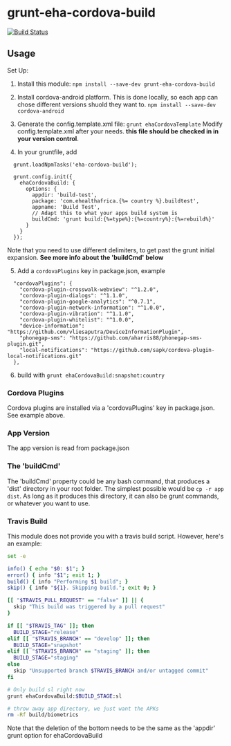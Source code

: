 # grunt-eha-cordova-build

[![Build Status][travis-image]][travis-url]

[travis-image]: https://img.shields.io/travis/eHealthAfrica/grunt-eha-cordova-build.svg
[travis-url]: https://travis-ci.org/eHealthAfrica/grunt-eha-cordova-build

## Usage

Set Up:

1. Install this module:
`npm install --save-dev grunt-eha-cordova-build`

2. Install cordova-android platform. This is done locally,
so each app can chose different versions shuold they want to.
`npm install --save-dev cordova-android`

3. Generate the config.template.xml file:
`grunt ehaCordovaTemplate`
Modify config.template.xml after your needs. **this file should be checked in in your version control**.

4. In your gruntfile, add
```
  grunt.loadNpmTasks('eha-cordova-build');

  grunt.config.init({
    ehaCordovaBuild: {
      options: {
        appdir: 'build-test',
        package: 'com.ehealthafrica.{%= country %}.buildtest',
        appname: 'Build Test',
        // Adapt this to what your apps build system is
        buildCmd: 'grunt build:{%=type%}:{%=country%}:{%=rebuild%}'
      }
    }
  });
```
Note that you need to use different delimiters, to get past the grunt initial expansion.
**See more info about the 'buildCmd' below**

5. Add a `cordovaPlugins` key in package.json, example
```
  "cordovaPlugins": {
    "cordova-plugin-crosswalk-webview": "^1.2.0",
    "cordova-plugin-dialogs": "^1.1.0",
    "cordova-plugin-google-analytics": "^0.7.1",
    "cordova-plugin-network-information": "^1.0.0",
    "cordova-plugin-vibration": "^1.1.0",
    "cordova-plugin-whitelist": "^1.0.0",
    "device-information": "https://github.com/vliesaputra/DeviceInformationPlugin",
    "phonegap-sms": "https://github.com/aharris88/phonegap-sms-plugin.git",
    "local-notifications": "https://github.com/sapk/cordova-plugin-local-notifications.git"
  },
```

6. build with `grunt ehaCordovaBuild:snapshot:country`

### Cordova Plugins

Cordova plugins are installed via a 'cordovaPlugins' key in package.json. See example above.

### App Version

The app version is read from package.json

### The 'buildCmd'

The 'buildCmd' property could be any bash command, that produces a 'dist' directory in your root folder.
The simplest possible would be `cp -r app dist`. As long as it produces this directory, it can also be grunt commands, or whatever you want to use.

### Travis Build

This module does not provide you with a travis build script. However, here's an example:


```bash
set -e

info() { echo "$0: $1"; }
error() { info "$1"; exit 1; }
build() { info "Performing $1 build"; }
skip() { info "${1}. Skipping build."; exit 0; }

[[ "$TRAVIS_PULL_REQUEST" == "false" ]] || {
  skip "This build was triggered by a pull request"
}

if [[ "$TRAVIS_TAG" ]]; then
  BUILD_STAGE="release"
elif [[ "$TRAVIS_BRANCH" == "develop" ]]; then
  BUILD_STAGE="snapshot"
elif [[ "$TRAVIS_BRANCH" == "staging" ]]; then
  BUILD_STAGE="staging"
else
  skip "Unsupported branch $TRAVIS_BRANCH and/or untagged commit"
fi

# Only build sl right now
grunt ehaCordovaBuild:$BUILD_STAGE:sl

# throw away app directory, we just want the APKs
rm -Rf build/biometrics
```

Note that the deletion of the bottom needs to be the same as the 'appdir' grunt option for ehaCordovaBuild

